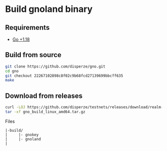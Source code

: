 # Build gnoland binary

## Requirements

- [Go +1.18](https://go.dev/dl/)

## Build from source

```sh
git clone https://github.com/disperze/gno.git
cd gno
git checkout 22267102898c8f02c9b68fcd27139699bbcff635
make
```

## Download from releases

```sh
curl -LOJ https://github.com/disperze/testnets/releases/download/realm-1/gno_build_linux_amd64.tar.gz
tar -xf gno_build_linux_amd64.tar.gz

```

Files
```
|-build/
|     |- gnokey
|     |- gnoland
|
```
